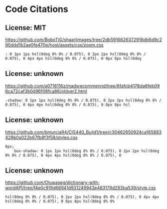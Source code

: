 # Code Citations

## License: MIT
https://github.com/BoboTiG/shaarlimages/tree/2db5916626372916db6d9c290ddd1b2ae0fe470e/host/assets/css/zoom.css

```
: 0 1px 1px hsl(0deg 0% 0% / 0.075), 0 2px 2px hsl(0deg 0% 0% / 0.075), 0 4px 4px hsl(0deg 0% 0% / 0.075), 0 8px 8px hsl(0deg
```


## License: unknown
https://github.com/a0716116z/madsrecommennd/tree/6fafcb4178da6feb096ca72caf3b0d96f08fca86/oldver2.html

```
-shadow: 0 1px 1px hsl(0deg 0% 0% / 0.075), 0 2px 2px hsl(0deg 0% 0% / 0.075), 0 4px 4px hsl(0deg 0% 0% / 0.075), 0 8px 8px hsl
```


## License: unknown
https://github.com/bmurcia94/CIS440_Build1/tree/c30462650924ca165883428b0a022b67fb8f3f58/styles.css

```
8px;
    box-shadow: 0 1px 1px hsl(0deg 0% 0% / 0.075), 0 2px 2px hsl(0deg 0% 0% / 0.075), 0 4px 4px hsl(0deg 0% 0% / 0.075), 0
```


## License: unknown
https://github.com/Oluwaseg/dictionary-with-wordAPI/tree/f4e0c919d66941d931249943e483179d283ba539/style.css

```
hsl(0deg 0% 0% / 0.075), 0 2px 2px hsl(0deg 0% 0% / 0.075), 0 4px 4px hsl(0deg 0% 0% / 0.075), 0 8px 8px hsl(0deg 0% 0%
```

